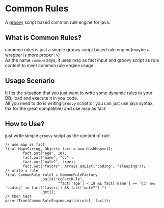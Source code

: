 # Common Rules
A [groovy](http://www.groovy-lang.org) script based common rule engine for java.

## What is Common Rules?  
common rules is just a simple groovy script based rule engine(maybe a wrapper is more proper :>)  
As the name `common` says, it uses map as fact input and groovy script as rule content to meet common rule engine usage.

## Usage Scenario
It fits the situation that you just want to write some dynamic rules to your DB, load and execute it in you code.<br/>
All you need to do is writing `groovy` script(or you can just use java syntax, thx for the great compatible) and use map as fact.<br/>

## How to Use?
just write simple `groovy` script as the content of rule.  

	// use map as fact
	final Map<String, Object> fact = new HashMap<>();
			fact.put("age", 18);
			fact.put("name", "cc");
			fact.put("male?", true);
			fact.put("favors", Arrays.asList("coding", "sleeping"));
	// write a rule
	final CommonRule rule1 = CommonRuleFactory
					.build("ccFactRule",
							"fact['age'] < 19 && fact['name'] == 'cc' && 'coding' in fact['favors'] && fact['male?'] ")
					.get();
	// then test
	assertTrue(CommonRuleEngine.match(rule1, fact));
